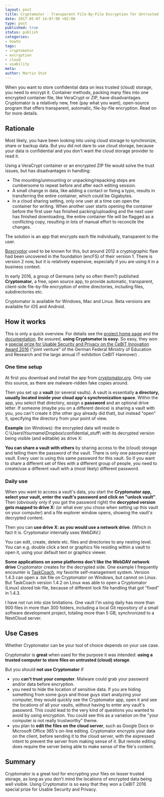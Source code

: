 ```yaml
---
layout: post
title: Cryptomator - Transparent File-By-File Encryption for Untrusted (Cloud) Storage
date: 2017-05-07 14:07:00 +02:00
type: post
published: true
status: publish
categories:
- howto
tags:
- cryptomator
- encryption
- cloud
- usability
meta:
author: Martin Stut
---
```

When you want to store confidential data on less trusted (cloud) storage, you need to encrypt it. Container methods, packing many files into one encrypted container file, like VeraCrypt or ZIP, have disadvantages. Cryptomator is a relatively new, free (pay what you want), open-source program that offers transparent, automatic, file-by-file encryption. Read on for more details.

## Rationale

Most likely, you have been looking into using cloud storage to synchronize, share or backup data. But you did not dare to use cloud storage, because your data is confidential and you don't want the cloud storage provider to read it.

Using a VeraCrypt container or an encrypted ZIP file would solve the trust issues, but has disadvantages in handling:

* The mounting/unmounting or unpacking/repacking steps are cumbersome to repeat before and after each editing session.
* A small change in data, like adding a contact or fixing a typo, results in transferring the entire container, which could be Gigabytes.
* In a cloud sharing setting, only one user at a time can open the container for writing. When another user starts opening the container before the first user has finished packing/uploading and the next user has finished downloading, the entire container file will be flagged as a conflicting copy, resulting in lots of manual effort to reconcile the changes.

The solution is an app that encrypts each file individually, transparent to the user.

[Boxcryptor](https://www.boxcryptor.com/) used to be known for this, but around 2012 a cryptographic flaw had been uncovered in the foundation (encFS) of their version 1. There is version 2 now, but it is relatively expensive, especially if you are using it in a business context.

In early 2016, a group of Germans (why so often them?) published **Cryptomator**, a free, open source app, to provide automatic, transparent, client-side file-by-file encryption of entire directories, including files, subdirectories etc.

Cryptomator is available for Windows, Mac and Linux. Beta versions are available for iOS and Android.

## How it works

This is only a quick overview. For details see the [project home page](https://cryptomator.org) and the [documentation](https://cryptomator.freshdesk.com/). Be assured, **using Cryptomator is easy.** So easy, they won a [special prize for Usable Security and Privacy on the CeBIT Innovation Award 2016](http://www.cebitaward.de/preistraeger/finalisten-2016/cryptomator.html) ("joint venture" of the German Federal Ministry of Education and Research and the large annual IT exhibition CeBIT Hannover) .

### One time setup

At first you download and install the app from [cryptomator.org](https://cryptomator.org). Only use this source, as there are malware-ridden fake copies around.

Then you set up a **vault** (or several vaults). A vault is essentially **a directory, usually located inside your cloud app's synchronization space**. Within the app, you select that directory, assign a **password** and an optional drive letter. If someone (maybe you on a different device) is sharing a vault with you, you can't create it (the other guy already did that), but instead "open" it, specifying the directory from your point of view.

**Example** (on Windows): the encrypted data will reside in C:\Users\Yourname\Dropbox\confidential_stuff\ with its decrypted version being visible (and editable) as drive X:

**You can share a vault with others** by sharing access to the (cloud) storage and telling them the password of the vault. There is only one password per vault. Every user is using this same password for this vault. So if you want to share a different set of files with a different group of people, you need to create/use a different vault with a (most likely) different password.

### Daily use

When you want to access a vault's data, you start the **Cryptomator app, select your vault, enter the vault's password and click on "unlock vault"**. Then (obviously only if you got the password right) the **decrypted version gets mapped to drive X:** (or what ever you chose when setting up this vault on your computer) and a file explorer window opens, showing the vault's decrypted content.

Then you can **use drive X: as you would use a network drive**. (Which in fact it is. Cryptomator internally uses WebDAV.)

You can edit, create, delete etc. files and directories to any nesting level. You can e.g. double click a text or graphics file residing within a vault to open it, using your default text or graphics viewer.

**Some applications on some platforms don't like the WebDAV network drive** Cryptomator creates for the decrypted side. One example I frequently encounter is [TaskCoach](http://taskcoach.org/), my favorite self-management system. Version 1.4.3 can open a .tsk file on Cryptomator on Windows, but cannot on Linux. But TaskCoach version 1.4.2 on Linux was able to open a Cryptomator (Linux) stored tsk-file, because of different lock file handling that got "fixed" in 1.4.3.

I have not run into size limitations. One vault I'm using daily has more than 900 files in more than 300 folders, including a local Git repository of a small software development project, totaling more than 5 GB, synchronized to a NextCloud server.

## Use Cases

Whether Cryptomator can be your tool of choice depends on your use case.

Cryptomator is **great** when used for the purpose it was intended: **using a trusted computer to store files on untrusted (cloud) storage**.

But you should **not use Cryptomator** if

* you **can't trust your computer**. Malware could grab your password and/or data before encryption.
* you need to hide the location of sensitive data. If you are hiding something from some guys and those guys start analyzing your computer, they would quickly see the Cryptomator app, open it and see the locations of all your vaults, without having to enter any vault's password. This could lead to the very kind of questions you wanted to avoid by using encryption. You could see this as a variation on the "your computer is not really trustworthy" theme.
* you plan to **edit the files on the cloud server**, such as Google Docs or Microsoft Office 365's on-line editing. Cryptomator encrypts your data on the client, before sending it to the cloud server, with the expressed intent to prevent the server from making sense of it. But remote editing does require the server being able to make sense of the file's content.

## Summary

Cryptomator is a great tool for encrypting your files on lesser trusted storage, as long as you don't mind the locations of encrypted data being well visible. Using Cryptomator is so easy that they won a CeBIT 2016 special prize for Usable Security and Privacy.

